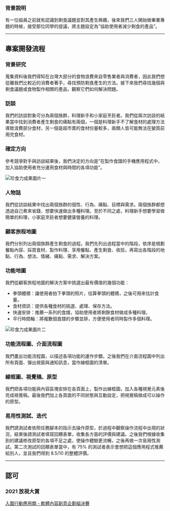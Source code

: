 ### 背景說明

有一位組員之前就有認識到剩食議題並對其產生興趣，後來我們三人開始做畢業專題的時候，接受那位同學的提議，將主題設定為”協助使用者減少剩食的產品”。

---

## 專案開發流程

### 背景研究

蒐集資料後我們得知在台灣大部分的食物浪費來自零售業者與消費者，因此我們想從離我們比較近的消費者著手，尋找預防剩食產生的方法。接下來我們尋找幾個與剩食議題或食物製作相關的產品，觀察它們如何解決問題。

### 訪談

我們的訪談對象可分為兩個族群，料理新手和小家庭烹飪者。我們從兩次訪談的結果當中找到消費者產生剩食的痛點有兩個，一個是料理新手不了解食材的處理方法導致浪費部分食材，另一個是超市賣的食材份量較多，兩類人皆可能無法在變質前用完食材。

### 確定方向

參考競爭對手與訪談結果後，我們決定的方向是”在製作食譜的手機應用程式中，加入協助使用者充分運用食材與時間的各項功能”。

![珍食力成果圖片一]()

### 人物誌

我們從訪談結果中找出兩個族群的個性、行為、痛點、目標與需求。兩個族群都想透過自己煮來省錢、想要快速做出多種料理。至於不同之處，料理新手想要學習做簡單的料理，小家庭烹飪者想要健康營養的料理。

### 顧客旅程地圖

我們分別列出兩個族群產生剩食的過程。我們先列出過程當中的階段，依序是規劃餐點內容、採買食材、製作料理、享用餐點、產生剩食、收拾，再寫出各階段的地點、行為、想法、情緒、痛點、需求、解決方案。

### 功能地圖

我們從顧客旅程地圖的解決方案中挑選出最有價值的幾個功能：

* 拳頭體積：讓使用者拍下拳頭的照片，估算拳頭的體積，之後可用來估計食量。
* 食材資訊：提供各種食材的挑選、處理、保存方法。
* 快速安排：推薦一系列的食譜，協助使用者將剩餘食材做成多種料理。
* 平行時間軸：將複數個食譜的步驟並排，方便使用者同時製作多個料理。

![珍食力成果圖片二]()

### 功能流程圖、介面流程圖

我們畫出功能流程圖，以描述各項功能的運作步驟。之後我們在介面流程圖中列出所有頁面、彈出視窗與通知訊息，當作線框圖的清單。

### 線框圖、視覺稿、原型

我們把各項功能與內容區塊安排在各頁面上，製作出線框圖，加入各種視覺元素後完成視覺稿。最後我們加上各頁面的不同狀態與互動設定，把視覺稿做成可以操作的原型。

### 易用性測試、迭代

我們請測試者依照任務腳本的指示去操作原型，於過程中觀察操作流程中出現的狀況，結束後請測試者填寫回饋表單，收集各方面的評價與建議。之後我們根據收集到的建議修改原型的各項不足之處，使操作體驗更流暢，之後再做一次易用性測試。第二次測試的回饋表單當中，有 75% 的測試者表示會想把這個應用程式推薦給別人，並且我們得到 8.5/10 的整體評價。

---

## 認可

### 2021 放視大賞

[入圍行動應用類 - 軟體內容創意企劃組決賽](https://www.dcaward-vgw.org.tw/tw/onlineExhibition/winningWorks/detail/31427)